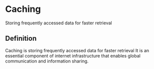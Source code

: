 # Caching

Storing frequently accessed data for faster retrieval

## Definition
Caching is storing frequently accessed data for faster retrieval It is an essential component of internet infrastructure that enables global communication and information sharing.
